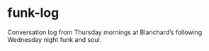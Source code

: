 # funk-log
Conversation log from Thursday mornings at Blanchard’s following Wednesday night funk and soul.
